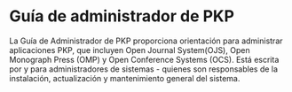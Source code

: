 # Guía de administrador de PKP

La Guía de Administrador de PKP proporciona orientación para administrar aplicaciones PKP, que incluyen Open Journal System\(OJS\), Open Monograph Press \(OMP\) y Open Conference Systems \(OCS\). Está escrita por y para administradores de sistemas - quienes son responsables de la instalación, actualización y mantenimiento general del sistema.
